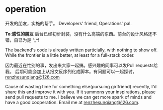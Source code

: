 # operation
 开发的朋友，实施的帮手。
 Developers' friend, Operations' pal.

**To:感性的朋友**
后台已经初步封装，没有什么高端的东西。前台的设计风格还不错，自已为是 ^_^! 

The backend's code is already written particially, with nothing to show off. While the frontier is a little better, at least for a full-stack coder.

因为最近在忙别的事，发出来大家一起搞。感兴趣的同事可以发Pull requests给我。
后期可能会加上从报文反序列化成脚本。有问题可以一起探讨，renzhesunqiang@126.com

Cause of wasting time for something else(pursuing girlfriend) recently, I'd share this and improve it with you. If it summons your inspirations, please send pull requests to me. I believe we can get more spark of minds and have a good cooperation. Email me at renzhesunqiang@126.com.
